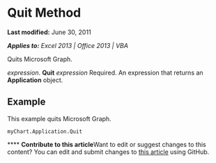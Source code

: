
# Quit Method

 **Last modified:** June 30, 2011

 _**Applies to:** Excel 2013 | Office 2013 | VBA_

Quits Microsoft Graph.

 _expression_. **Quit**
 _expression_ Required. An expression that returns an **Application** object.

## Example

This example quits Microsoft Graph.


```
myChart.Application.Quit
```


****   **Contribute to this article**Want to edit or suggest changes to this content? You can edit and submit changes to  [this article](https://github.com/jhershey00/VBA_Excel_Test/OpenXMLCon/articles/8195f39e-d12e-3189-f324-1d8e0b5e3463.md) using GitHub.


